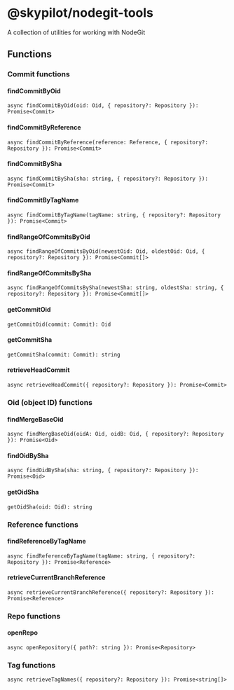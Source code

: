 # @skypilot/nodegit-tools
A collection of utilities for working with NodeGit

## Functions

### Commit functions

#### findCommitByOid

```
async findCommitByOid(oid: Oid, { repository?: Repository }): Promise<Commit>
```

#### findCommitByReference

```
async findCommitByReference(reference: Reference, { repository?: Repository }): Promise<Commit>
```

#### findCommitBySha

```
async findCommitBySha(sha: string, { repository?: Repository }): Promise<Commit>
```

#### findCommitByTagName

```
async findCommitByTagName(tagName: string, { repository?: Repository }): Promise<Commit>
```

#### findRangeOfCommitsByOid

```
async findRangeOfCommitsByOid(newestOid: Oid, oldestOid: Oid, { repository?: Repository }): Promise<Commit[]>
```

#### findRangeOfCommitsBySha

```
async findRangeOfCommitsBySha(newestSha: string, oldestSha: string, { repository?: Repository }): Promise<Commit[]>
```

#### getCommitOid

```
getCommitOid(commit: Commit): Oid
```

#### getCommitSha

```
getCommitSha(commit: Commit): string
```

#### retrieveHeadCommit

```
async retrieveHeadCommit({ repository?: Repository }): Promise<Commit>
```

### Oid (object ID) functions

#### findMergeBaseOid

```
async findMergBaseOid(oidA: Oid, oidB: Oid, { repository?: Repository }): Promise<Oid>
```

#### findOidBySha

```
async findOidBySha(sha: string, { repository?: Repository }): Promise<Oid>
```

#### getOidSha

```
getOidSha(oid: Oid): string
```

### Reference functions

#### findReferenceByTagName

```
async findReferenceByTagName(tagName: string, { repository?: Repository }): Promise<Reference>
```

#### retrieveCurrentBranchReference

```
async retrieveCurrentBranchReference({ repository?: Repository }): Promise<Reference>
```

### Repo functions

#### openRepo

```
async openRepository({ path?: string }): Promise<Repository>
```

### Tag functions

```
async retrieveTagNames({ repository?: Repository }): Promise<string[]>
```
